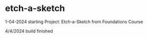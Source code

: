 # etch-a-sketch
1-04-2024
starting Project: Etch-a-Sketch from Foundations Course

4/4/2024
build finished